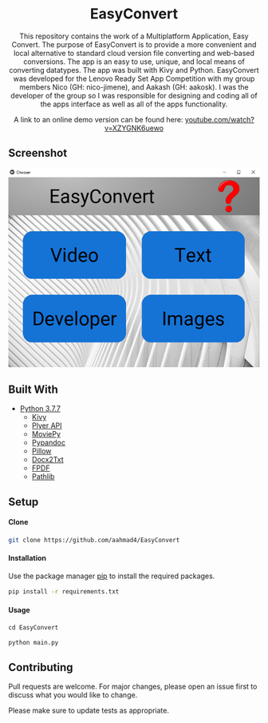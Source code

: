 <h1 align="center">EasyConvert</h1> 

<p align="center">
This repository contains the work of a Multiplatform Application, Easy Convert. The purpose of EasyConvert is to provide a more convenient and local alternative to standard cloud version file converting and web-based conversions. The app is an easy to use, unique, and local means of converting datatypes. The app was built with Kivy and Python. EasyConvert was developed for the Lenovo Ready Set App Competition with my group members Nico (GH: nico-jimene), and Aakash (GH: aakosk). I was the developer of the group so I was responsible for designing and coding all of the apps interface as well as all of the apps functionality.
</p>

<p align="center">
A link to an online demo version can be found here: <a href="https://www.youtube.com/watch?v=XZYGNK6uewo" target="_blank">youtube.com/watch?v=XZYGNK6uewo</a>
</p>

## Screenshot

![](screenshot1.png)

## Built With

* [Python 3.7.7](https://www.python.org/)
   * [Kivy](https://kivy.org/)
   * [Plyer API](https://pypi.org/project/plyer/)
   * [MoviePy](https://pypi.org/project/moviepy/)
   * [Pypandoc](https://pypi.org/project/pypandoc/)
   * [Pillow](https://python-pillow.org/)
   * [Docx2Txt](https://pypi.org/project/docx2txt/)
   * [FPDF](https://pyfpdf.readthedocs.io/)
   * [Pathlib](https://docs.python.org/3/library/pathlib.html)

## Setup

#### Clone
```bash
git clone https://github.com/aahmad4/EasyConvert
```

#### Installation

Use the package manager [pip](https://pip.pypa.io/en/stable/) to install the required packages.
```bash
pip install -r requirements.txt
```

#### Usage
```
cd EasyConvert
```
```
python main.py
```

## Contributing

Pull requests are welcome. For major changes, please open an issue first to discuss what you would like to change.

Please make sure to update tests as appropriate.




